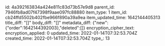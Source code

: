 id: 4a392163834a424e811c83d73b57e9d8
parent_id: 7946fb8ad07f47398f9aae097fc88880
item_type: 1
item_id: cb24ffd5502b402fbe966f890a39a9ea
item_updated_time: 1642144405313
title_diff: "[]"
body_diff: "[]"
metadata_diff: {"new":{"order":1642144392003},"deleted":[]}
encryption_cipher_text: 
encryption_applied: 0
updated_time: 2022-01-14T07:32:53.704Z
created_time: 2022-01-14T07:32:53.704Z
type_: 13